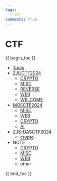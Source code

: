 ```yaml
---
tags:
  - ctf
comments: true
---
```


# CTF

{{ begin_toc }}

- [Tools](Tools.md)
- [ZJUCTF2024](ZJUCTF2024/README.md)
    - [CRYPTO](ZJUCTF2024/CRYPTO.md)
    - [MISC](ZJUCTF2024/MISC.md)
    - [REVERSE](ZJUCTF2024/REVERSE.md)
    - [WEB](ZJUCTF2024/WEB.md)
    - [WELCOME](ZJUCTF2024/WELCOME.md)
- [MOECTF2024](MOECTF2024/README.md)
    - [MISC](MOECTF2024/MISC.md)
    - [WEB](MOECTF2024/WEB.md)
    - [CRYPTO](MOECTF2024/CRYPTO.md)
    - [AI](MOECTF2024/AI.md)
- [ZJS-DASCTF2024](ZJS-DASCTF2024/README.md)
    - [crypto](ZJS-DASCTF2024/crypto.md)
- NOTE
    - [CRYPTO](NOTE/CRYPTO/README.md)
    - [MISC](NOTE/MISC/README.md)
    - [WEB](NOTE/WEB/README.md)
    - other

{{ end_toc }}